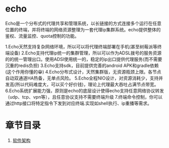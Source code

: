 # echo

Echo是一个分布式的代理共享和管理系统，以长链接的方式连接多个运行在任意位置的终端，并将终端的网络资源整理为一套代理ip集群系统。echo提供整体的鉴权、流量监控、quota控制的功能。

1.Echo天然支持复杂网络环境，所以可以将代理终端部署在手机(甚至树莓派等终端设备)
2.Echo支持代理ip统一的集群管理，所以可以作为ADSL拨号的服务资源的的统一管理出口。使用ADSl使用统一的，稳定的ip出口提供代理服务(而不需要沉重的redis负担)
3.Echo支持sdk，目前提供完善的android APK和gradle依赖(这个作用你懂的😁)
4.Echo分布式设计，天然集群版，无资源瓶颈上限。各节点自动双通道HA热备，无单点风险。
5.Echo全程NIO设计，对资源消耗少，支持并发高(所以代码难度大，可以买个好价钱)，理论上代理最大吞吐占满节点带宽。
6.Echo系统扩展能力强，原则是echo的底层设计使得echo支持任意网络协议转发（udp、tcp、vpn等），且任意协议支持不需要终端升级
7.终端命令控制，你可以通过http接口将特定指令下发到对应终端.实现如shell执行、ip重播等需求。


# 章节目录

1. [软件架构](./1.architecture.md)